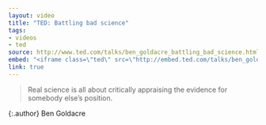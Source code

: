 ```yaml
---
layout: video
title: "TED: Battling bad science"
tags:
- videos
- ted
source: http://www.ted.com/talks/ben_goldacre_battling_bad_science.html
embed: "<iframe class=\"ted\" src=\"http://embed.ted.com/talks/ben_goldacre_battling_bad_science.html\" scrolling=\"no\" seamless allowfullscreen mozallowfullscreen webkitallowfullscreen></iframe>"
link: true
---
```


> Real science is all about critically appraising the evidence for somebody
> else’s position.

{:.author}
Ben Goldacre
